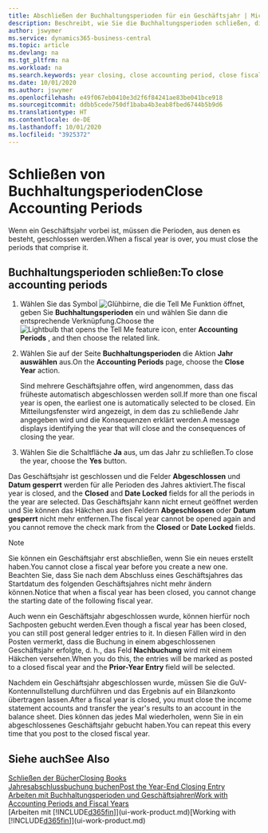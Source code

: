 ```yaml
---
title: Abschließen der Buchhaltungsperioden für ein Geschäftsjahr | Microsoft Docs
description: Beschreibt, wie Sie die Buchhaltungsperioden schließen, die das Geschäftsjahr ausmachen.
author: jswymer
ms.service: dynamics365-business-central
ms.topic: article
ms.devlang: na
ms.tgt_pltfrm: na
ms.workload: na
ms.search.keywords: year closing, close accounting period, close fiscal year, bank account detailed trial balance
ms.date: 10/01/2020
ms.author: jswymer
ms.openlocfilehash: e49f067eb0410e3d2f6f84241ae83be041bce918
ms.sourcegitcommit: ddbb5cede750df1baba4b3eab8fbed6744b5b9d6
ms.translationtype: HT
ms.contentlocale: de-DE
ms.lasthandoff: 10/01/2020
ms.locfileid: "3925372"
---
```

# <a name="close-accounting-periods"></a><span data-ttu-id="bdfdc-103">Schließen von Buchhaltungsperioden</span><span class="sxs-lookup"><span data-stu-id="bdfdc-103">Close Accounting Periods</span></span>
<span data-ttu-id="bdfdc-104">Wenn ein Geschäftsjahr vorbei ist, müssen die Perioden, aus denen es besteht, geschlossen werden.</span><span class="sxs-lookup"><span data-stu-id="bdfdc-104">When a fiscal year is over, you must close the periods that comprise it.</span></span>

## <a name="to-close-accounting-periods"></a><span data-ttu-id="bdfdc-105">Buchhaltungsperioden schließen:</span><span class="sxs-lookup"><span data-stu-id="bdfdc-105">To close accounting periods</span></span>
1. <span data-ttu-id="bdfdc-106">Wählen Sie das Symbol ![Glühbirne, die die Tell Me Funktion öffnet](media/ui-search/search_small.png "Was möchten Sie tun?"), geben Sie **Buchhaltungsperioden** ein und wählen Sie dann die entsprechende Verknüpfung.</span><span class="sxs-lookup"><span data-stu-id="bdfdc-106">Choose the ![Lightbulb that opens the Tell Me feature](media/ui-search/search_small.png "Tell me what you want to do") icon, enter **Accounting Periods** , and then choose the related link.</span></span>
2. <span data-ttu-id="bdfdc-107">Wählen Sie auf der Seite **Buchhaltungsperioden** die Aktion **Jahr auswählen** aus.</span><span class="sxs-lookup"><span data-stu-id="bdfdc-107">On the **Accounting Periods** page, choose the **Close Year** action.</span></span>

    <span data-ttu-id="bdfdc-108">Sind mehrere Geschäftsjahre offen, wird angenommen, dass das früheste automatisch abgeschlossen werden soll.</span><span class="sxs-lookup"><span data-stu-id="bdfdc-108">If more than one fiscal year is open, the earliest one is automatically selected to be closed.</span></span> <span data-ttu-id="bdfdc-109">Ein Mitteilungsfenster wird angezeigt, in dem das zu schließende Jahr angegeben wird und die Konsequenzen erklärt werden.</span><span class="sxs-lookup"><span data-stu-id="bdfdc-109">A message displays identifying the year that will close and the consequences of closing the year.</span></span>
3. <span data-ttu-id="bdfdc-110">Wählen Sie die Schaltfläche **Ja** aus, um das Jahr zu schließen.</span><span class="sxs-lookup"><span data-stu-id="bdfdc-110">To close the year, choose the **Yes** button.</span></span>

<span data-ttu-id="bdfdc-111">Das Geschäftsjahr ist geschlossen und die Felder **Abgeschlossen** und **Datum gesperrt** werden für alle Perioden des Jahres aktiviert.</span><span class="sxs-lookup"><span data-stu-id="bdfdc-111">The fiscal year is closed, and the **Closed** and **Date Locked** fields for all the periods in the year are selected.</span></span> <span data-ttu-id="bdfdc-112">Das Geschäftsjahr kann nicht erneut geöffnet werden und Sie können das Häkchen aus den Feldern **Abgeschlossen** oder **Datum gesperrt** nicht mehr entfernen.</span><span class="sxs-lookup"><span data-stu-id="bdfdc-112">The fiscal year cannot be opened again and you cannot remove the check mark from the **Closed** or **Date Locked** fields.</span></span>

> [!NOTE]  
>   <span data-ttu-id="bdfdc-113">Sie können ein Geschäftsjahr erst abschließen, wenn Sie ein neues erstellt haben.</span><span class="sxs-lookup"><span data-stu-id="bdfdc-113">You cannot close a fiscal year before you create a new one.</span></span> <span data-ttu-id="bdfdc-114">Beachten Sie, dass Sie nach dem Abschluss eines Geschäftsjahres das Startdatum des folgenden Geschäftsjahres nicht mehr ändern können.</span><span class="sxs-lookup"><span data-stu-id="bdfdc-114">Notice that when a fiscal year has been closed, you cannot change the starting date of the following fiscal year.</span></span>

<span data-ttu-id="bdfdc-115">Auch wenn ein Geschäftsjahr abgeschlossen wurde, können hierfür noch Sachposten gebucht werden.</span><span class="sxs-lookup"><span data-stu-id="bdfdc-115">Even though a fiscal year has been closed, you can still post general ledger entries to it.</span></span> <span data-ttu-id="bdfdc-116">In diesen Fällen wird in den Posten vermerkt, dass die Buchung in einem abgeschlossenen Geschäftsjahr erfolgte, d. h., das Feld **Nachbuchung** wird mit einem Häkchen versehen.</span><span class="sxs-lookup"><span data-stu-id="bdfdc-116">When you do this, the entries will be marked as posted to a closed fiscal year and the **Prior-Year Entry** field will be selected.</span></span>

<span data-ttu-id="bdfdc-117">Nachdem ein Geschäftsjahr abgeschlossen wurde, müssen Sie die GuV-Kontennullstellung durchführen und das Ergebnis auf ein Bilanzkonto übertragen lassen.</span><span class="sxs-lookup"><span data-stu-id="bdfdc-117">After a fiscal year is closed, you must close the income statement accounts and transfer the year's results to an account in the balance sheet.</span></span> <span data-ttu-id="bdfdc-118">Dies können das jedes Mal wiederholen, wenn Sie in ein abgeschlossenes Geschäftsjahr gebucht haben.</span><span class="sxs-lookup"><span data-stu-id="bdfdc-118">You can repeat this every time that you post to the closed fiscal year.</span></span>

## <a name="see-also"></a><span data-ttu-id="bdfdc-119">Siehe auch</span><span class="sxs-lookup"><span data-stu-id="bdfdc-119">See Also</span></span>

[<span data-ttu-id="bdfdc-120">Schließen der Bücher</span><span class="sxs-lookup"><span data-stu-id="bdfdc-120">Closing Books</span></span>](year-close-books.md)  
[<span data-ttu-id="bdfdc-121">Jahresabschlussbuchung buchen</span><span class="sxs-lookup"><span data-stu-id="bdfdc-121">Post the Year-End Closing Entry</span></span>](year-how-post-year-end-close-entry.md)  
[<span data-ttu-id="bdfdc-122">Arbeiten mit Buchhaltungsperioden und Geschäftsjahren</span><span class="sxs-lookup"><span data-stu-id="bdfdc-122">Work with Accounting Periods and Fiscal Years</span></span>](finance-accounting-periods-and-fiscal-years.md)  
<span data-ttu-id="bdfdc-123">[Arbeiten mit [!INCLUDE[d365fin](includes/d365fin_md.md)]](ui-work-product.md)</span><span class="sxs-lookup"><span data-stu-id="bdfdc-123">[Working with [!INCLUDE[d365fin](includes/d365fin_md.md)]](ui-work-product.md)</span></span>
